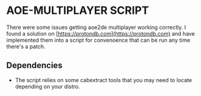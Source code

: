 # AOE-MULTIPLAYER SCRIPT  
  
There were some issues getting aoe2de multiplayer working correctly. I found a solution on [https://protondb.com](https://protondb.com)
and have implemented them into a script for convenoence that can be run any time there's a patch.  
  
## Dependencies  
* The script relies on some cabextract tools that you may need to locate depending on your distro.
